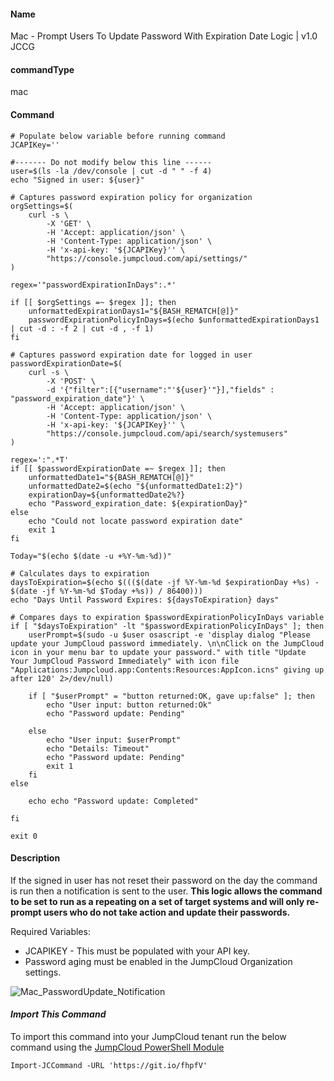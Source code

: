 #### Name

Mac - Prompt Users To Update Password With Expiration Date Logic | v1.0 JCCG

#### commandType

mac

#### Command

```
# Populate below variable before running command
JCAPIKey=''

#------- Do not modify below this line ------
user=$(ls -la /dev/console | cut -d " " -f 4)
echo "Signed in user: ${user}"

# Captures password expiration policy for organization
orgSettings=$(
    curl -s \
        -X 'GET' \
        -H 'Accept: application/json' \
        -H 'Content-Type: application/json' \
        -H 'x-api-key: '${JCAPIKey}'' \
        "https://console.jumpcloud.com/api/settings/"
)

regex='"passwordExpirationInDays":.*'

if [[ $orgSettings =~ $regex ]]; then
    unformattedExpirationDays1="${BASH_REMATCH[@]}"
    passwordExpirationPolicyInDays=$(echo $unformattedExpirationDays1 | cut -d : -f 2 | cut -d , -f 1)
fi

# Captures password expiration date for logged in user
passwordExpirationDate=$(
    curl -s \
        -X 'POST' \
        -d '{"filter":[{"username":"'${user}'"}],"fields" : "password_expiration_date"}' \
        -H 'Accept: application/json' \
        -H 'Content-Type: application/json' \
        -H 'x-api-key: '${JCAPIKey}'' \
        "https://console.jumpcloud.com/api/search/systemusers"
)

regex=':".*T'
if [[ $passwordExpirationDate =~ $regex ]]; then
    unformattedDate1="${BASH_REMATCH[@]}"
    unformattedDate2=$(echo "${unformattedDate1:2}")
    expirationDay=${unformattedDate2%?}
    echo "Password_expiration_date: ${expirationDay}"
else
    echo "Could not locate password expiration date"
    exit 1
fi

Today="$(echo $(date -u +%Y-%m-%d))"

# Calculates days to expiration
daysToExpiration=$(echo $((($(date -jf %Y-%m-%d $expirationDay +%s) - $(date -jf %Y-%m-%d $Today +%s)) / 86400)))
echo "Days Until Password Expires: ${daysToExpiration} days"

# Compares days to expiration $passwordExpirationPolicyInDays variable
if [ "$daysToExpiration" -lt "$passwordExpirationPolicyInDays" ]; then
    userPrompt=$(sudo -u $user osascript -e 'display dialog "Please update your JumpCloud password immediately. \n\nClick on the JumpCloud icon in your menu bar to update your password." with title "Update Your JumpCloud Password Immediately" with icon file "Applications:Jumpcloud.app:Contents:Resources:AppIcon.icns" giving up after 120' 2>/dev/null)

    if [ "$userPrompt" = "button returned:OK, gave up:false" ]; then
        echo "User input: button returned:Ok"
        echo "Password update: Pending"

    else
        echo "User input: $userPrompt"
        echo "Details: Timeout"
        echo "Password update: Pending"
        exit 1
    fi
else

    echo echo "Password update: Completed"

fi

exit 0

```

#### Description

If the signed in user has not reset their password on the day the command is run then a notification is sent to the user. **This logic allows the command to be set to run as a repeating on a set of target systems and will only re-prompt users who do not take action and update their passwords.**


Required Variables:
* JCAPIKEY - This must be populated with your API key.
* Password aging must be enabled in the JumpCloud Organization settings.

![Mac_PasswordUpdate_Notification](https://github.com/TheJumpCloud/support/blob/master/PowerShell/JumpCloud%20Commands%20Gallery/Files/Mac_PasswordUpdate_Notification.png?raw=true)

#### *Import This Command*

To import this command into your JumpCloud tenant run the below command using the [JumpCloud PowerShell Module](https://github.com/TheJumpCloud/support/wiki/Installing-the-JumpCloud-PowerShell-Module)

```
Import-JCCommand -URL 'https://git.io/fhpfV'
```
